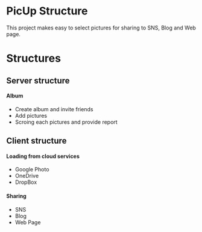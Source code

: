 # PicUp Structure
This project makes easy to select pictures for sharing to SNS, Blog and Web page.


# Structures
## Server structure

#### Album
* Create album and invite friends
* Add pictures
* Scroing each pictures and provide report


## Client structure

#### Loading from cloud services
* Google Photo
* OneDrive
* DropBox

#### Sharing
* SNS
* Blog
* Web Page

